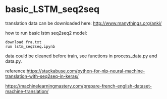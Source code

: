 # basic_LSTM_seq2seq

translation data can be downloaded here: http://www.manythings.org/anki/

how to run basic lstm seq2seq2 model:
```
download fra.txt
run lstm_seq2seq.ipynb
```

data could be cleaned before train, see functions in process_data.py and data.py.

reference:https://stackabuse.com/python-for-nlp-neural-machine-translation-with-seq2seq-in-keras/

https://machinelearningmastery.com/prepare-french-english-dataset-machine-translation/